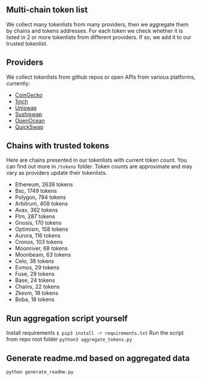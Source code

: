 
## Multi-chain token list 
We collect many tokenlists from many providers, then we aggregate them by chains and tokens addresses. 
For each token we check whether it is listed in 2 or more tokenlists from different providers. If so, 
we add it to our trusted tokenlist.

## Providers
We collect tokenlists from github repos or open APIs from various platforms, currently:
- [CoinGecko](https://www.coingecko.com/)
- [1inch](https://app.1inch.io/)
- [Uniswap](https://uniswap.org/)
- [Sushiswap](https://www.sushi.com/)
- [OpenOcean](https://openocean.finance/)
- [QuickSwap](https://quickswap.exchange/#/swap)

## Chains with trusted tokens
Here are chains presented in our tokenlists with current token count. You can find out more in `/tokens` folder.
Token counts are approximate and may vary as providers update their tokenlists.
- Ethereum, 2639 tokens
- Bsc, 1749 tokens
- Polygon, 784 tokens
- Arbitrum, 408 tokens
- Avax, 362 tokens
- Ftm, 287 tokens
- Gnosis, 170 tokens
- Optimism, 158 tokens
- Aurora, 116 tokens
- Cronos, 103 tokens
- Moonriver, 68 tokens
- Moonbeam, 63 tokens
- Celo, 36 tokens
- Evmos, 29 tokens
- Fuse, 29 tokens
- Base, 24 tokens
- Chains, 22 tokens
- Zkevm, 18 tokens
- Boba, 18 tokens

## Run aggregation script yourself
Install requirements
```$ pip3 install -r requirements.txt```
Run the script from repo root folder
```python3 aggregate_tokens.py```
## Generate readme.md based on aggregated data
```bash
python generate_readme.py
```
